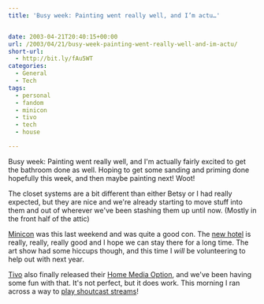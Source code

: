 ```yaml
---
title: 'Busy week: Painting went really well, and I’m actu…'


date: 2003-04-21T20:40:15+00:00
url: /2003/04/21/busy-week-painting-went-really-well-and-im-actu/
short-url:
  - http://bit.ly/fAu5WT
categories:
  - General
  - Tech
tags:
  - personal
  - fandom
  - minicon
  - tivo
  - tech
  - house

---
```

Busy week: Painting went really well, and I'm actually fairly excited to get the bathroom done as well. Hoping to get some sanding and priming done hopefully this week, and then maybe painting next! Woot!

The closet systems are a bit different than either Betsy or I had really expected, but they are nice and we're already starting to move stuff into them and out of wherever we've been stashing them up until now. (Mostly in the front half of the attic)

<a href="http://www.mnstf.org/minicon/">Minicon</a> was this last weekend and was quite a good con. The <a href="http://www2.millenniumhotels.com/millcop/hotel/hotel_description?hotelId=114">new hotel</a> is really, really, really good and I hope we can stay there for a long time. The art show had some hiccups though, and this time I _will_ be volunteering to help out with next year.

<a href="http://www.tivo.com">Tivo</a> also finally released their <a href="http://www.tivo.com/4.9.asp">Home Media Option</a>, and we've been having some fun with that. It's not perfect, but it does work. This morning I ran across a way to <a href="http://www.kahunaburger.com/blog/archives/000054.html#000054">play shoutcast streams</a>!